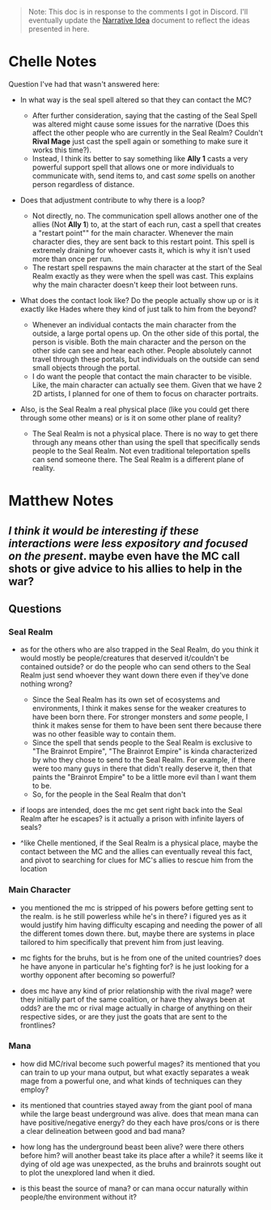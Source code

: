 
> Note: This doc is in response to the comments I got in Discord. I'll eventually update the [Narrative Idea](<../../Narrative Idea.md>) document to reflect the ideas presented in here.

# Chelle Notes

Question I've had that wasn't answered here:

- In what way is the seal spell altered so that they can contact the MC?
	- After further consideration, saying that the casting of the Seal Spell was altered might cause some issues for the narrative (Does this affect the other people who are currently in the Seal Realm? Couldn't **Rival Mage** just cast the spell again or something to make sure it works this time?).
	- Instead, I think its better to say something like **Ally 1** casts a very powerful support spell that allows one or more individuals to communicate with, send items to, and cast _some_ spells on another person regardless of distance.

- Does that adjustment contribute to why there is a loop?
	- Not directly, no. The communication spell allows another one of the allies (Not **Ally 1**) to, at the start of each run, cast a spell that creates a "restart point"" for the main character. Whenever the main character dies, they are sent back to this restart point. This spell is extremely draining for whoever casts it, which is why it isn't used more than once per run.
	- The restart spell respawns the main character at the start of the Seal Realm exactly as they were when the spell was cast. This explains why the main character doesn't keep their loot between runs.

- What does the contact look like? Do the people actually show up or is it exactly like Hades where they kind of just talk to him from the beyond?
	- Whenever an individual contacts the main character from the outside, a large portal opens up. On the other side of this portal, the person is visible. Both the main character and the person on the other side can see and hear each other. People absolutely cannot travel through these portals, but individuals on the outside can send small objects through the portal.
	- I do want the people that contact the main character to be visible. Like, the main character can actually see them. Given that we have 2 2D artists, I planned for one of them to focus on character portraits.

- Also, is the Seal Realm a real physical place (like you could get there through some other means) or is it on some other plane of reality?
	- The Seal Realm is not a physical place. There is no way to get there through any means other than using the spell that specifically sends people to the Seal Realm. Not even traditional teleportation spells can send someone there. The Seal Realm is a different plane of reality.

# Matthew Notes

_I think it would be interesting if these interactions were less expository and focused on the present_. maybe even have the MC call shots or give advice to his allies to help in the war?
-

## Questions

### Seal Realm
- as for the others who are also trapped in the Seal Realm, do you think it would mostly be people/creatures that deserved it/couldn't be contained outside? or do the people who can send others to the Seal Realm just send whoever they want down there even if they've done nothing wrong?
	- Since the Seal Realm has its own set of ecosystems and environments, I think it makes sense for the weaker creatures to have been born there. For stronger monsters and _some_ people, I think it makes sense for them to have been sent there because there was no other feasible way to contain them.
	- Since the spell that sends people to the Seal Realm is exclusive to "The Brainrot Empire", "The Brainrot Empire" is kinda characterized by who they chose to send to the Seal Realm. For example, if there were too many guys in there that didn't really deserve it, then that paints the "Brainrot Empire" to be a little more evil than I want them to be.
	- So, for the people in the Seal Realm that don't 

- if loops are intended, does the mc get sent right back into the Seal Realm after he escapes? is it actually a prison with infinite layers of seals?

- ^like Chelle mentioned, if the Seal Realm is a physical place, maybe the contact between the MC and the allies can eventually reveal this fact, and pivot to searching for clues for MC's allies to rescue him from the location

### Main Character
- you mentioned the mc is stripped of his powers before getting sent to the realm. is he still powerless while he's in there? i figured yes as it would justify him having difficulty escaping and needing the power of all the different tomes down there. but, maybe there are systems in place tailored to him specifically that prevent him from just leaving.

- mc fights for the bruhs, but is he from one of the united countries? does he have anyone in particular he's fighting for? is he just looking for a worthy opponent after becoming so powerful?

- does mc have any kind of prior relationship with the rival mage? were they initially part of the same coalition, or have they always been at odds? are the mc or rival mage actually in charge of anything on their respective sides, or are they just the goats that are sent to the frontlines?

### Mana
- how did MC/rival become such powerful mages? its mentioned that you can train to up your mana output, but what exactly separates a weak mage from a powerful one, and what kinds of techniques can they employ?

- its mentioned that countries stayed away from the giant pool of mana while the large beast underground was alive. does that mean mana can have positive/negative energy? do they each have pros/cons or is there a clear delineation between good and bad mana?

- how long has the underground beast been alive? were there others before him? will another beast take its place after a while? it seems like it dying of old age was unexpected, as the bruhs and brainrots sought out to plot the unexplored land when it died.

- is this beast the source of mana? or can mana occur naturally within people/the environment without it?
